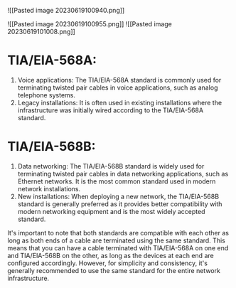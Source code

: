 ![[Pasted image 20230619100940.png]]

![[Pasted image 20230619100955.png]]
![[Pasted image 20230619101008.png]]

# TIA/EIA-568A:

1. Voice applications: The TIA/EIA-568A standard is commonly used for terminating twisted pair cables in voice applications, such as analog telephone systems.
2. Legacy installations: It is often used in existing installations where the infrastructure was initially wired according to the TIA/EIA-568A standard.

# TIA/EIA-568B:

1. Data networking: The TIA/EIA-568B standard is widely used for terminating twisted pair cables in data networking applications, such as Ethernet networks. It is the most common standard used in modern network installations.
2. New installations: When deploying a new network, the TIA/EIA-568B standard is generally preferred as it provides better compatibility with modern networking equipment and is the most widely accepted standard.

It's important to note that both standards are compatible with each other as long as both ends of a cable are terminated using the same standard. This means that you can have a cable terminated with TIA/EIA-568A on one end and TIA/EIA-568B on the other, as long as the devices at each end are configured accordingly. However, for simplicity and consistency, it's generally recommended to use the same standard for the entire network infrastructure.